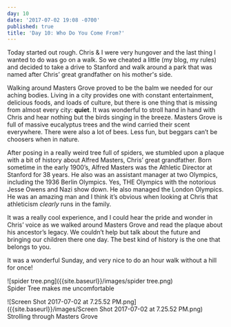 ```yaml
---
day: 10
date: '2017-07-02 19:08 -0700'
published: true
title: 'Day 10: Who Do You Come From?'
---
```

Today started out rough. Chris & I were very hungover and the last thing I wanted to do was go on a walk. So we cheated a little (my blog, my rules) and decided to take a drive to Stanford and walk around a park that was named after Chris’ great grandfather on his mother's side. 

Walking around Masters Grove proved to be the balm we needed for our aching bodies. Living in a city provides one with constant entertainment, delicious foods, and loads of culture, but there is one thing that is missing from almost every city: **quiet**. It was wonderful to stroll hand in hand with Chris and hear nothing but the birds singing in the breeze. Masters Grove is full of massive eucalyptus trees and the wind carried their scent everywhere. There were also a lot of bees. Less fun, but beggars can’t be choosers when in nature. 

After posing in a really weird tree full of spiders, we stumbled upon a plaque with a bit of history about Alfred Masters, Chris’ great grandfather. Born sometime in the early 1900’s, Alfred Masters was the Athletic Director at Stanford for 38 years. He also was an assistant manager at two Olympics, including the 1936 Berlin Olympics. Yes, THE Olympics with the notorious Jesse Owens and Nazi show down. He also managed the London Olympics. He was an amazing man and I think it’s obvious when looking at Chris that athleticism _clearly_ runs in the family.

It was a really cool experience, and I could hear the pride and wonder in Chris’ voice as we walked around Masters Grove and read the plaque about his ancestor’s legacy. We couldn’t help but talk about the future and bringing our children there one day. The best kind of history is the one that belongs to you.

It was a wonderful Sunday, and very nice to do an hour walk without a hill for once!


![spider tree.png]({{site.baseurl}}/images/spider tree.png)      
Spider Tree makes me uncomfortable   

![Screen Shot 2017-07-02 at 7.25.52 PM.png]({{site.baseurl}}/images/Screen Shot 2017-07-02 at 7.25.52 PM.png)
Strolling through Masters Grove
